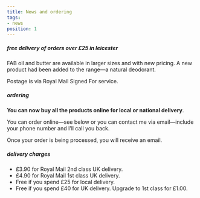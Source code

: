 ```yaml
---
title: News and ordering
tags:
- news
position: 1
---
```


##### free delivery of orders over £25 in leicester

FAB oil and butter are available in larger sizes and with new pricing. A new product had been added to the range—a natural deodorant.

Postage is via Royal Mail Signed For service.

##### ordering

**You can now buy all the products online for local or national delivery**.

You can order online—see below or you can contact me via email—include your phone number and I’ll call you back.

Once your order is being processed, you will receive an email.

##### delivery charges 

* £3.90 for Royal Mail 2nd class UK delivery. 
* £4.90 for Royal Mail 1st class UK delivery.
* Free if you spend £25 for local delivery.
* Free if you spend £40 for UK delivery. Upgrade to 1st class for £1.00.